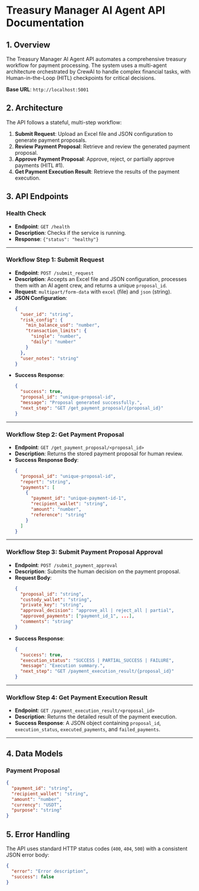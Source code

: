# Treasury Manager AI Agent API Documentation

## 1. Overview

The Treasury Manager AI Agent API automates a comprehensive treasury workflow for payment processing. The system uses a multi-agent architecture orchestrated by CrewAI to handle complex financial tasks, with Human-in-the-Loop (HITL) checkpoints for critical decisions.

**Base URL**: `http://localhost:5001`

## 2. Architecture

The API follows a stateful, multi-step workflow:

1.  **Submit Request**: Upload an Excel file and JSON configuration to generate payment proposals.
2.  **Review Payment Proposal**: Retrieve and review the generated payment proposal.
3.  **Approve Payment Proposal**: Approve, reject, or partially approve payments (HITL #1).
4.  **Get Payment Execution Result**: Retrieve the results of the payment execution.

## 3. API Endpoints

### Health Check

*   **Endpoint**: `GET /health`
*   **Description**: Checks if the service is running.
*   **Response**: `{"status": "healthy"}`

---

### Workflow Step 1: Submit Request

*   **Endpoint**: `POST /submit_request`
*   **Description**: Accepts an Excel file and JSON configuration, processes them with an AI agent crew, and returns a unique `proposal_id`.
*   **Request**: `multipart/form-data` with `excel` (file) and `json` (string).
*   **JSON Configuration**:
    ```json
    {
      "user_id": "string",
      "risk_config": {
        "min_balance_usd": "number",
        "transaction_limits": {
          "single": "number",
          "daily": "number"
        }
      },
      "user_notes": "string"
    }
    ```
*   **Success Response**:
    ```json
    {
      "success": true,
      "proposal_id": "unique-proposal-id",
      "message": "Proposal generated successfully.",
      "next_step": "GET /get_payment_proposal/{proposal_id}"
    }
    ```

---

### Workflow Step 2: Get Payment Proposal

*   **Endpoint**: `GET /get_payment_proposal/<proposal_id>`
*   **Description**: Returns the stored payment proposal for human review.
*   **Success Response Body**:
    ```json
    {
      "proposal_id": "unique-proposal-id",
      "report": "string",
      "payments": [
        {
          "payment_id": "unique-payment-id-1",
          "recipient_wallet": "string",
          "amount": "number",
          "reference": "string"
        }
      ]
    }
    ```

---

### Workflow Step 3: Submit Payment Proposal Approval

*   **Endpoint**: `POST /submit_payment_approval`
*   **Description**: Submits the human decision on the payment proposal.
*   **Request Body**:
    ```json
    {
      "proposal_id": "string",
      "custody_wallet": "string",
      "private_key": "string",
      "approval_decision": "approve_all | reject_all | partial",
      "approved_payments": ["payment_id_1", ...],
      "comments": "string"
    }
    ```
*   **Success Response**:
    ```json
    {
      "success": true,
      "execution_status": "SUCCESS | PARTIAL_SUCCESS | FAILURE",
      "message": "Execution summary.",
      "next_step": "GET /payment_execution_result/{proposal_id}"
    }
    ```

---

### Workflow Step 4: Get Payment Execution Result

*   **Endpoint**: `GET /payment_execution_result/<proposal_id>`
*   **Description**: Returns the detailed result of the payment execution.
*   **Success Response**: A JSON object containing `proposal_id`, `execution_status`, `executed_payments`, and `failed_payments`.

---

## 4. Data Models

### Payment Proposal

```json
{
  "payment_id": "string",
  "recipient_wallet": "string",
  "amount": "number",
  "currency": "USDT",
  "purpose": "string"
}
```


## 5. Error Handling

The API uses standard HTTP status codes (`400`, `404`, `500`) with a consistent JSON error body:

```json
{
  "error": "Error description",
  "success": false
}
```